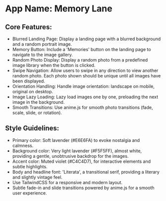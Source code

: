 # **App Name**: Memory Lane

## Core Features:

- Blurred Landing Page: Display a landing page with a blurred background and a random portrait image.
- Memory Button: Include a 'Memories' button on the landing page to navigate to the image gallery.
- Random Photo Display: Display a random photo from a predefined image library when the button is clicked.
- Swipe Navigation: Allow users to swipe in any direction to view another random photo. Each photo shown should be unique until all images have been displayed.
- Orientation Handling: Handle image orientation: landscape on mobile, original on desktop.
- Image Lazy Loading: Lazy load images one by one, preloading the next image in the background.
- Smooth Transitions: Use anime.js for smooth photo transitions (fade, scale, slide, or rotation).

## Style Guidelines:

- Primary color: Soft lavender (#E6E6FA) to evoke nostalgia and calmness.
- Background color: Very light lavender (#F5F5FF), almost white, providing a gentle, unobtrusive backdrop for the images.
- Accent color: Muted violet (#C4C4D7), for interactive elements and subtle highlights.
- Body and headline font: 'Literata', a transitional serif, providing a literary and slightly vintage feel.
- Use TailwindCSS for a responsive and modern layout.
- Subtle fade-in and slide transitions powered by anime.js for a smooth user experience.
